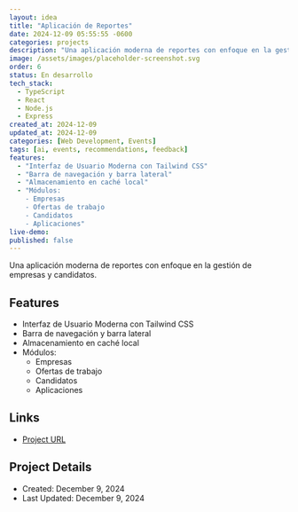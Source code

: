 ```yaml
---
layout: idea
title: "Aplicación de Reportes"
date: 2024-12-09 05:55:55 -0600
categories: projects
description: "Una aplicación moderna de reportes con enfoque en la gestión de empresas y candidatos."
image: /assets/images/placeholder-screenshot.svg
order: 6
status: En desarrollo
tech_stack:
  - TypeScript
  - React
  - Node.js
  - Express
created_at: 2024-12-09
updated_at: 2024-12-09
categories: [Web Development, Events]
tags: [ai, events, recommendations, feedback]
features:
  - "Interfaz de Usuario Moderna con Tailwind CSS"
  - "Barra de navegación y barra lateral"
  - "Almacenamiento en caché local"
  - "Módulos:
    - Empresas
    - Ofertas de trabajo
    - Candidatos
    - Aplicaciones"
live-demo: 
published: false
---
```


Una aplicación moderna de reportes con enfoque en la gestión de empresas y candidatos.

## Features
- Interfaz de Usuario Moderna con Tailwind CSS
- Barra de navegación y barra lateral
- Almacenamiento en caché local
- Módulos:
  - Empresas
  - Ofertas de trabajo
  - Candidatos
  - Aplicaciones

## Links
- [Project URL](https://bolt.new/~/sb1-bkxwuk)

## Project Details
- Created: December 9, 2024
- Last Updated: December 9, 2024

